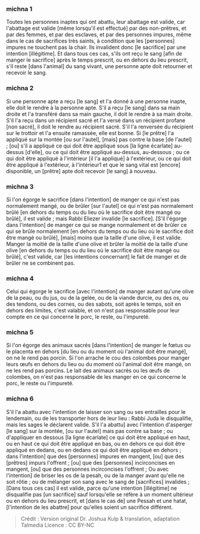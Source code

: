 
### michna 1
Toutes les personnes inaptes qui ont abattu, leur abattage est valide, car l'abattage est valide [même lorsqu'il est effectué] par des non-prêtres, et par des femmes, et par des esclaves, et par des personnes impures, même dans le cas de sacrifices très saints, à condition que les [personnes] impures ne touchent pas la chair. Ils invalident donc [le sacrifice] par une intention [illégitime]. Et dans tous ces cas, s'ils ont reçu le sang [afin de manger le sacrifice] après le temps prescrit, ou en dehors du lieu prescrit, s'il reste [dans l'animal] du sang vivant, une personne apte doit retourner et recevoir le sang.

### michna 2
Si une personne apte a reçu [le sang] et l'a donné à une personne inapte, elle doit le rendre à la personne apte. S'il a reçu [le sang] dans sa main droite et l'a transféré dans sa main gauche, il doit le rendre à sa main droite. S'il l'a reçu dans un récipient sacré et l'a versé dans un récipient profane [non sacré], il doit le rendre au récipient sacré. S'il l'a renversée du récipient sur le trottoir et l'a ensuite ramassée, elle est bonne. Si [le prêtre] l'a appliqué sur la montée [ou sur l'autel], [mais] pas contre la base [de l'autel] ; [ou] s'il a appliqué ce qui doit être appliqué sous [la ligne écarlate] au-dessus [d'elle], ou ce qui doit être appliqué au-dessus, au-dessous ; ou ce qui doit être appliqué à l'intérieur [il l'a appliqué] à l'extérieur, ou ce qui doit être appliqué à l'extérieur, à l'intérieur1 et que le sang vital est [encore] disponible, un [prêtre] apte doit recevoir [le sang] à nouveau.

### michna 3
Si l'on égorge le sacrifice [dans l'intention] de manger ce qui n'est pas normalement mangé, ou de brûler [sur l'autel] ce qui n'est pas normalement brûlé [en dehors du temps ou du lieu où le sacrifice doit être mangé ou brûlé], il est valide ; mais Rabbi Eliezer invalide [le sacrifice]. [S'il l'égorge dans l'intention] de manger ce qui se mange normalement et de brûler ce qui se brûle normalement [en dehors du temps ou du lieu où le sacrifice doit être mangé ou brûlé], [mais] moins que la taille d'une olive, il est valide. Manger la moitié de la taille d'une olive et brûler la moitié de la taille d'une olive [en dehors du temps ou du lieu où le sacrifice doit être mangé ou brûlé], c'est valide, car [les intentions concernant] le fait de manger et de brûler ne se combinent pas.

### michna 4
Celui qui égorge le sacrifice [avec l'intention] de manger autant qu'une olive de la peau, ou du jus, ou de la gelée, ou de la viande durcie, ou des os, ou des tendons, ou des cornes, ou des sabots, soit après le temps, soit en dehors des limites, c'est valable, et on n'est pas responsable pour leur compte en ce qui concerne le porc, le reste, ou l'impureté.

### michna 5
Si l'on égorge des animaux sacrés [dans l'intention] de manger le fœtus ou le placenta en dehors [du lieu ou du moment où l'animal doit être mangé], on ne le rend pas porcin. Si l'on arrache le cou des colombes pour manger leurs œufs en dehors du lieu ou du moment où l'animal doit être mangé, on ne les rend pas porcins. Le lait des animaux sacrés ou les œufs de colombes, on n'est pas responsable de les manger en ce qui concerne le porc, le reste ou l'impureté.

### michna 6
S'il l'a abattu avec l'intention de laisser son sang ou ses entrailles pour le lendemain, ou de les transporter hors de leur lieu : Rabbi Juda le disqualifie, mais les sages le déclarent valide. S'il l'a abattu] avec l'intention d'asperger [le sang] sur la montée, [ou sur l'autel] mais pas contre sa base ; ou d'appliquer en dessous [la ligne écarlate] ce qui doit être appliqué en haut, ou en haut ce qui doit être appliqué en bas, ou en dehors ce qui doit être appliqué en dedans, ou en dedans ce qui doit être appliqué en dehors ; dans l'intention] que des [personnes] impures en mangent, [ou] que des [prêtres] impurs l'offrent ; [ou] que des [personnes] incirconcises en mangent, [ou] que des personnes incirconcises l'offrent ; Ou avec l'intention] de briser les os de la pesah, ou de la manger avant qu'elle ne soit rôtie ; ou de mélanger son sang avec le sang de [sacrifices] invalides ; [Dans tous ces cas] il est valide, parce qu'une intention [illégitime] ne disqualifie pas [un sacrifice] sauf lorsqu'elle se réfère à un moment ultérieur ou en dehors du lieu prescrit, et [dans le cas de] une Pessah et une hatat, [l'intention de les abattre] pour qu'elles soient un sacrifice différent.

>Crédit : Version original Dr. Joshua Kulp & translation, adaptation Talmedia
>Licence : CC BY-NC